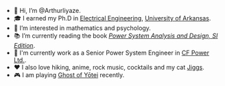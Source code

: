 - :wave: Hi, I’m @Arthurliyaze.
- :mortar_board: I earned my Ph.D in [Electrical Engineering](https://electrical-engineering.uark.edu/index.php), [University of Arkansas](https://www.uark.edu/).
- :eyes: I’m interested in mathematics and psychology.
- :books: I’m currently reading the book [*Power System Analysis and Design, SI Edition*](https://www.amazon.ca/Power-System-Analysis-Design-SI/dp/130563618X).
- :office: I'm currently work as a Senior Power System Engineer in [CF Power Ltd.](https://www.cfpowerltd.com/).
- :hearts: I also love hiking, anime, rock music, cocktails and my cat [Jiggs](https://www.instagram.com/jiggs.tabbycat?igsh=djIwcDd1cGNqdW5r).
- 🎮  I am playing [Ghost of Yōtei](https://en.wikipedia.org/wiki/Ghost_of_Y%C5%8Dtei) recently.
